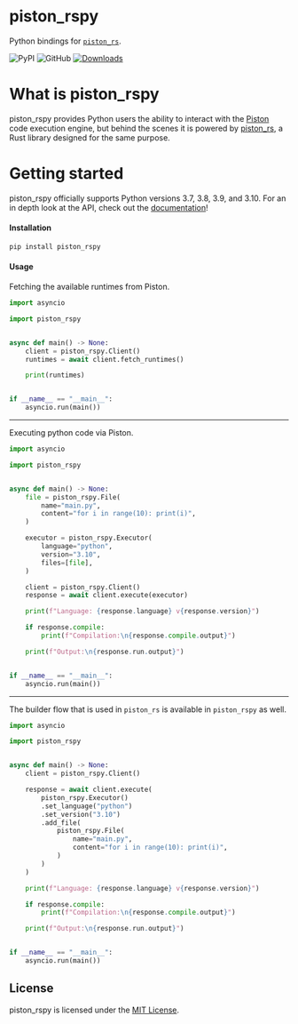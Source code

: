 # piston_rspy

Python bindings for [`piston_rs`](https://github.com/Jonxslays/piston_rs).

![PyPI](https://img.shields.io/pypi/v/piston_rspy)
![GitHub](https://img.shields.io/github/license/Jonxslays/piston_rspy)
[![Downloads](https://pepy.tech/badge/piston-rspy)](https://pepy.tech/project/piston-rspy)

# What is piston_rspy

piston_rspy provides Python users the ability to interact with the
[Piston](https://github.com/engineer-man/piston) code execution engine,
but behind the scenes it is powered by [piston_rs](https://github.com/Jonxslays/piston_rs),
a Rust library designed for the same purpose.

# Getting started

piston_rspy officially supports Python versions 3.7, 3.8, 3.9, and 3.10.
For an in depth look at the API, check out the [documentation](https://jonxslays.github.io/piston_rspy/piston_rspy/)!

#### Installation

```bash
pip install piston_rspy
```

#### Usage

Fetching the available runtimes from Piston.
```py
import asyncio

import piston_rspy


async def main() -> None:
    client = piston_rspy.Client()
    runtimes = await client.fetch_runtimes()

    print(runtimes)


if __name__ == "__main__":
    asyncio.run(main())
```

---

Executing python code via Piston.
```py
import asyncio

import piston_rspy


async def main() -> None:
    file = piston_rspy.File(
        name="main.py",
        content="for i in range(10): print(i)",
    )

    executor = piston_rspy.Executor(
        language="python",
        version="3.10",
        files=[file],
    )

    client = piston_rspy.Client()
    response = await client.execute(executor)

    print(f"Language: {response.language} v{response.version}")

    if response.compile:
        print(f"Compilation:\n{response.compile.output}")

    print(f"Output:\n{response.run.output}")


if __name__ == "__main__":
    asyncio.run(main())
```

---

The builder flow that is used in `piston_rs` is available in
`piston_rspy` as well.
```py
import asyncio

import piston_rspy


async def main() -> None:
    client = piston_rspy.Client()

    response = await client.execute(
        piston_rspy.Executor()
        .set_language("python")
        .set_version("3.10")
        .add_file(
            piston_rspy.File(
                name="main.py",
                content="for i in range(10): print(i)",
            )
        )
    )

    print(f"Language: {response.language} v{response.version}")

    if response.compile:
        print(f"Compilation:\n{response.compile.output}")

    print(f"Output:\n{response.run.output}")


if __name__ == "__main__":
    asyncio.run(main())
```

## License

piston_rspy is licensed under the [MIT License](https://github.com/Jonxslays/piston_rspy/blob/master/LICENSE).
